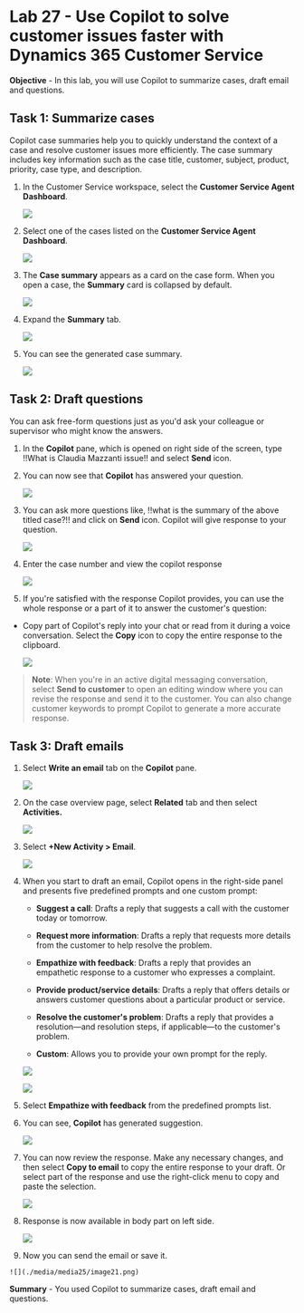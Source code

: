 # Lab 27 - Use Copilot to solve customer issues faster with Dynamics 365 Customer Service

**Objective** - In this lab, you will use Copilot to summarize cases, draft email and questions.

## Task 1: Summarize cases

Copilot case summaries help you to quickly understand the context of a
case and resolve customer issues more efficiently. The case summary
includes key information such as the case title, customer, subject,
product, priority, case type, and description.

1. In the Customer Service workspace, select the **Customer Service Agent Dashboard**.

    ![](./media/media25/image4.png)

2. Select one of the cases listed on the **Customer Service Agent Dashboard**.

    ![](./media/media25/image5.png)

3. The **Case summary** appears as a card on the case form. When you
    open a case, the **Summary** card is collapsed by default.

    ![](./media/media25/image6.png)

4.  Expand the **Summary** tab.

    ![](./media/media25/image7.png)

5.  You can see the generated case summary.

    ![](./media/media25/image8.png)

## Task 2: Draft questions

You can ask free-form questions just as you'd ask your colleague or
supervisor who might know the answers.

1.  In the **Copilot** pane, which is opened on right side of the
    screen, type !!What is Claudia Mazzanti issue!! and select
    **Send** icon.

2.  You can now see that **Copilot** has answered your question.

    ![](./media/media25/image9.png)

3.  You can ask more questions like, !!what is the summary of the above
    titled case?!! and click on **Send** icon. Copilot will give
    response to your question.

    ![](./media/media25/image10.png)

4.  Enter the case number and view the copilot response

    ![](./media/media25/image11.png)

5.  If you're satisfied with the response Copilot provides, you can use
    the whole response or a part of it to answer the customer's
    question:

- Copy part of Copilot's reply into your chat or read from it during a
  voice conversation. Select the **Copy** icon to copy the entire
  response to the clipboard.

    ![](./media/media25/image12.png)

> **Note**: When you're in an active digital messaging conversation,
> select **Send to customer** to open an editing window where you can
> revise the response and send it to the customer. You can also change
> customer keywords to prompt Copilot to generate a more accurate
> response.

## Task 3: Draft emails

1.  Select **Write an email** tab on the **Copilot** pane.

    ![](./media/media25/image13.png)

2.  On the case overview page, select **Related** tab and then select
    **Activities.**

    ![](./media/media25/image14.png)

3.  Select **+New Activity \> Email**.

    ![](./media/media25/image15.png)

4.  When you start to draft an email, Copilot opens in the right-side  panel and presents five predefined prompts and one custom prompt:

    - **Suggest a call**: Drafts a reply that suggests a call with the
  customer today or tomorrow.

    - **Request more information**: Drafts a reply that requests more
  details from the customer to help resolve the problem.

    - **Empathize with feedback**: Drafts a reply that provides an
  empathetic response to a customer who expresses a complaint.

    - **Provide product/service details**: Drafts a reply that offers
  details or answers customer questions about a particular product or
  service.

    - **Resolve the customer's problem**: Drafts a reply that provides a
  resolution—and resolution steps, if applicable—to the customer's
  problem.

    - **Custom**: Allows you to provide your own prompt for the reply.

    ![](./media/media25/image16.png)

    ![](./media/media25/image17.png)

6.  Select **Empathize with feedback** from the predefined prompts list.

7.  You can see, **Copilot** has generated suggestion.

    ![](./media/media25/image18.png)

8.  You can now review the response. Make any necessary changes, and
    then select **Copy to email** to copy the entire response to your
    draft. Or select part of the response and use the right-click menu
    to copy and paste the selection.

    ![](./media/media25/image19.png)

9.  Response is now available in body part on left side.

    ![](./media/media25/image20.png)

10.  Now you can send the email or save it.

    ![](./media/media25/image21.png)

**Summary** - You used Copilot to summarize cases, draft email and questions.
